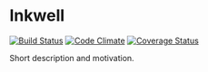 # Inkwell
[![Build Status](https://api.travis-ci.org/salkar/inkwell.svg?branch=master)](https://travis-ci.org/salkar/inkwell)
[![Code Climate](https://codeclimate.com/github/salkar/inkwell/badges/gpa.svg)](https://codeclimate.com/github/salkar/inkwell)
[![Coverage Status](https://coveralls.io/repos/github/salkar/inkwell/badge.svg?branch=master)](https://coveralls.io/github/salkar/inkwell?branch=master)

Short description and motivation.
